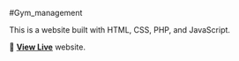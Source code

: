 #Gym_management

This is a website built with HTML, CSS, PHP, and JavaScript.

🚀 **[View Live](https://emmanuelquarshie.netlify.app)**
 website.


